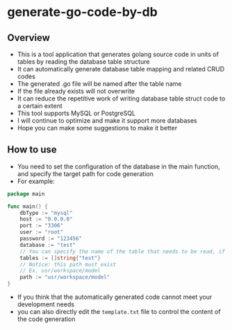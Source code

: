 # generate-go-code-by-db

## Overview

* This is a tool application that generates golang source code in units of tables by reading the database table structure
* It can automatically generate database table mapping and related CRUD codes
* The generated .go file will be named after the table name
* If the file already exists will not overwrite
* It can reduce the repetitive work of writing database table struct code to a certain extent
* This tool supports MySQL or PostgreSQL 
* I will continue to optimize and make it support more databases
* Hope you can make some suggestions to make it better

## How to use

* You need to set the configuration of the database in the main function, and specify the target path for code generation
* For example:

```go
package main

func main() {
	dbType := "mysql"
	host := "0.0.0.0"
	port := "3306"
	user := "root"
	password := "123456"
	database := "test"
	// You can specify the name of the table that needs to be read, if not filled it will read all database tables
	tables := []string{"test"} 
	// Notice: this path must exist
	// Ex. usr/workspace/model
	path := "usr/workspace/model" 
}
```

* If you think that the automatically generated code cannot meet your development needs
* you can also directly edit the `template.txt` file to control the content of the code generation